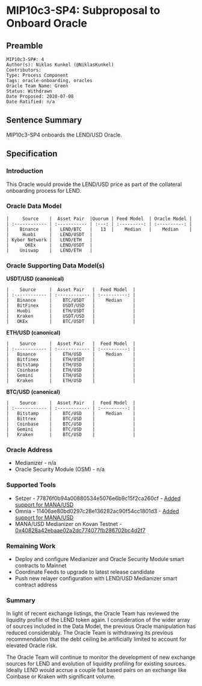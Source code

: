 # MIP10c3-SP4: Subproposal to Onboard Oracle

## Preamble
```
MIP10c3-SP#: 4
Author(s): Niklas Kunkel (@NiklasKunkel)
Contributors:
Type: Process Component
Tags: oracle-onboarding, oracles
Oracle Team Name: Green
Status: Withdrawn
Date Proposed: 2020-07-08
Date Ratified: n/a
```
## Sentence Summary
MIP10c3-SP4 onboards the LEND/USD Oracle.

## Specification

### Introduction

This Oracle would provide the LEND/USD price as part of the collateral onboarding process for LEND.

### Oracle Data Model 

    |     Source    |  Asset Pair  |Quorum | Feed Model  | Oracle Model |
    | :------------ | :----------- | :---: | :---------: | :----------: |
    |    Binance    |   LEND/BTC   |   13  |    Median   |    Median    |
    |     Huobi     |   LEND/USDT  |
    | Kyber Network |   LEND/ETH   |
    |      OKEx     |   LEND/USDT  |
    |    Uniswap    |   LEND/ETH   |


### Oracle Supporting Data Model(s)

**USDT/USD (canonical)**

    |    Source     |  Asset Pair   |  Feed Model  |
    | :------------ | :------------ | :----------: | 
    |   Binance     |    BTC/USDT   |    Median    |
    |   BitFinex    |    USDT/USD   |              |
    |   Huobi       |    ETH/USDT   |              |
    |   Kraken      |    USDT/USD   |              |
    |   OKEx        |    BTC/USDT   |              |

**ETH/USD (canonical)**

    |    Source     |  Asset Pair   |  Feed Model  |
    | :------------ | :------------ | :----------: | 
    |   Binance     |    ETH/USD    |    Median    |
    |   Bitfinex    |    ETH/USDT   |              |
    |   Bitstamp    |    ETH/USD    |              |
    |   Coinbase    |    ETH/USD    |              |
    |   Gemini      |    ETH/USD    |              |
    |   Kraken      |    ETH/USD    |              |

**BTC/USD (canonical)**

    |    Source     |  Asset Pair   |  Feed Model  |
    | :------------ | :------------ | :----------: | 
    |   Bitstamp    |    BTC/USD    |    Median    |
    |   Bittrex     |    BTC/USD    |              |
    |   Coinbase    |    BTC/USD    |              |
    |   Gemini      |    BTC/USD    |              |
    |   Kraken      |    BTC/USD    |              |


 
### Oracle Address
- Medianizer - n/a
- Oracle Security Module (OSM) - n/a
    
### Supported Tools
- Setzer - 77876f0b94a00880534e5076e6b9c15f2ca260cf - [Added support for MANA/USD](https://github.com/makerdao/setzer-mcd/commit/77876f0b94a00880534e5076e6b9c15f2ca260cf)
- Omnia - 11406ae80bd0297c28e136282ac90f54cc1801d3 - [Added support for MANA/USD](https://github.com/makerdao/oracles-v2/commit/11406ae80bd0297c28e136282ac90f54cc1801d3)
- MANA/USD Medianizer on Kovan Testnet - [0x40828a42ebaae02a2dc774077fb286702bc4d2f7](https://kovan.etherscan.io/address/0x40828a42ebaae02a2dc774077fb286702bc4d2f7)

### Remaining Work

- Deploy and configure Medianizer and Oracle Security Module smart contracts to Mainnet
- Coordinate Feeds to upgrade to latest release candidate
- Push new relayer configuration with LEND/USD Medianizer smart contract address


### Summary

In light of recent exchange listings, the Oracle Team has reviewed the liquidity profile of the LEND token again. I consideration of the wider array of sources included in the Data Model, the previous Oracle manipulation has reduced considerably. The Oracle Team is withdrawing its previous recommendation that the debt ceiling be artificially limited to account for elevated Oracle risk.

The Oracle Team will continue to monitor the development of new exchange sources for LEND and evolution of liquidity profiling for existing sources. Ideally LEND would accrue a couple fiat based pairs on an exchange like Coinbase or Kraken with significant volume.